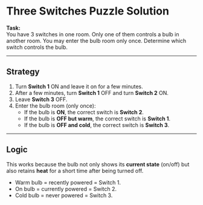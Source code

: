 # Three Switches Puzzle Solution

**Task:**  
You have 3 switches in one room. Only one of them controls a bulb in another room. You may enter the bulb room only once. Determine which switch controls the bulb.

---

## Strategy

1. Turn **Switch 1** ON and leave it on for a few minutes.  
2. After a few minutes, turn **Switch 1** OFF and turn **Switch 2** ON.  
3. Leave **Switch 3** OFF.  
4. Enter the bulb room (only once):
   - If the bulb is **ON**, the correct switch is **Switch 2**.  
   - If the bulb is **OFF but warm**, the correct switch is **Switch 1**.  
   - If the bulb is **OFF and cold**, the correct switch is **Switch 3**.  

---

## Logic

This works because the bulb not only shows its **current state** (on/off) but also retains **heat** for a short time after being turned off.  
- Warm bulb = recently powered = Switch 1.  
- On bulb = currently powered = Switch 2.  
- Cold bulb = never powered = Switch 3.  
